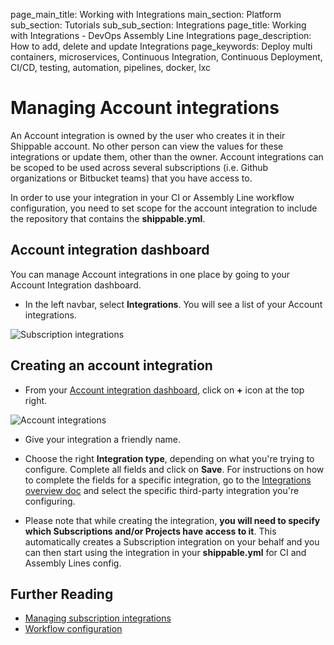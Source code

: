 page_main_title: Working with Integrations
main_section: Platform
sub_section: Tutorials
sub_sub_section: Integrations
page_title: Working with Integrations - DevOps Assembly Line Integrations
page_description: How to add, delete and update Integrations
page_keywords: Deploy multi containers, microservices, Continuous Integration, Continuous Deployment, CI/CD, testing, automation, pipelines, docker, lxc

# Managing Account integrations

An Account integration is owned by the user who creates it in their Shippable account. No other person can view the values for these integrations or update them, other than the owner. Account integrations can be scoped to be used across several subscriptions (i.e. Github organizations or Bitbucket teams) that you have access to.

In order to use your integration in your CI or Assembly Line workflow configuration, you need to set scope for the account integration to include the repository that contains the **shippable.yml**.

<a name="view-account-integrations"></a>
## Account integration dashboard

You can manage Account integrations in one place by going to your Account Integration dashboard.

- In the left navbar, select **Integrations**. You will see a list of your Account integrations.

<img src="/images/platform/tutorial/integrations/account-integration-dashboard.png" alt="Subscription integrations">

## Creating an account integration

- From your [Account integration dashboard](#view-account-integrations), click on **+** icon at the top right.

<img src="/images/platform/tutorial/integrations/create-account-integration.png" alt="Account integrations">

- Give your integration a friendly name. 

- Choose the right **Integration type**, depending on what you're trying to configure. Complete all fields and click on **Save**. For instructions on how to complete the fields for a specific integration, go to the [Integrations overview doc](/platform/integration/overview/) and select the specific third-party integration you're configuring.

- Please note that while creating the integration, **you will need to specify which Subscriptions and/or Projects have access to it**. This automatically creates a Subscription integration on your behalf and you can then start using the integration in your **shippable.yml** for CI and Assembly Lines config.

## Further Reading
* [Managing subscription integrations](/platform/tutorial/integration/subscription-integrations)
* [Workflow configuration](/platform/workflow/config)

